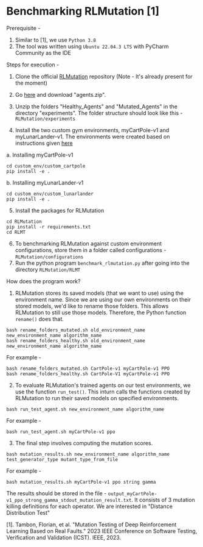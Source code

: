# Benchmarking RLMutation [1]


Prerequisite - 
1. Similar to [1], we use `Python 3.8`
2. The tool was written using `Ubuntu 22.04.3 LTS` with PyCharm Community as the IDE


Steps for execution - 


1. Clone the official [RLMutation](https://github.com/FlowSs/RLMutation.git) repository (Note - It's already present for the moment)

2. Go [here](https://zenodo.org/records/7233122) and download "agents.zip".

3. Unzip the folders "Healthy_Agents" and "Mutated_Agents" in the directory "experiments". The folder structure should look like this - `RLMutation/experiments`

4. Install the two custom gym environments, myCartPole-v1 and myLunarLander-v1. The environments were created based on instructions given [here](https://www.gymlibrary.dev/content/environment_creation/)

a. Installing myCartPole-v1
```
cd custom_env/custom_cartpole 
pip install -e .
```
b. Installing myLunarLander-v1
```
cd custom_env/custom_lunarlander 
pip install -e .
```

5. Install the packages for RLMutation
```commandline
cd RLMutation
pip install -r requirements.txt
cd RLMT
```
6. To benchmarking RLMutation against custom environment configurations, store them in a folder called configurations - `RLMutation/configurations`
7. Run the python program `benchmark_rlmutation.py` after going into the directory `RLMutation/RLMT`

How does the program work? 

1. RLMutation stores its saved models (that we want to use) using the environment name. Since we are using our own environments on their stored models, we'd like to rename those folders.  This allows RLMutation to still use those models. Therefore, the Python function `rename()` does that.
```commandline
bash rename_folders_mutated.sh old_environment_name new_environment_name algorithm_name
bash rename_folders_healthy.sh old_environment_name new_environment_name algorithm_name

```
For example - 
```commandline
bash rename_folders_mutated.sh CartPole-v1 myCartPole-v1 PPO
bash rename_folders_healthy.sh CartPole-V1 myCartPole-v1 PPO

```

2. To evaluate RLMutation's trained agents on our test environments, we use the function `run_test()`. This inturn calls the functions created by RLMutation to run their saved models on specified environments.
```commandline
bash run_test_agent.sh new_environment_name algorithm_name
```
For example - 
```commandline
bash run_test_agent.sh myCartPole-v1 ppo 
```

3. The final step involves computing the mutation scores.  
```commandline
bash mutation_results.sh new_environment_name algorithm_name test_generator_type mutant_type_from_file
```
For example - 
```commandline
bash mutation_results.sh myCartPole-v1 ppo string gamma
```
The results should be stored in the file - `output_myCartPole-v1_ppo_strong_gamma_stdout_mutation_result.txt`. It consists of 3 mutation killing definitions for each operator. We are interested in "Distance Distribution Test"

[1]. Tambon, Florian, et al. "Mutation Testing of Deep Reinforcement Learning Based on Real Faults." 2023 IEEE Conference on Software Testing, Verification and Validation (ICST). IEEE, 2023.